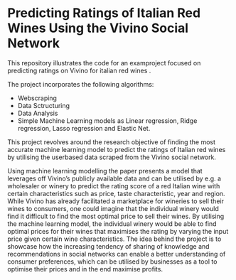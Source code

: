 # Predicting Ratings of Italian Red Wines Using the Vivino Social Network

This repository illustrates the code for an examproject focused on predicting ratings on Vivino for italian red wines .

The project incorporates the following algorithms:

- Webscraping 
- Data Sctructuring
- Data Analysis
- Simple Machine Learning models as Linear regression, Ridge regression, Lasso regression and Elastic Net.

This project revolves around the research objective of finding the most accurate machine learning model to predict the ratings of Italian red wines by utilising the userbased data scraped from the Vivino social network. 

Using machine learning modelling the paper presents a model that leverages off Vivino’s publicly available data and can be utilised by e.g. a wholesaler or winery to predict the rating score of a red Italian wine with certain characteristics such as price, taste characteristic, year and region. While Vivino has already facilitated a marketplace for wineries to sell their wines to consumers, one could imagine that the individual winery would find it difficult to find the most optimal price to sell their wines. By utilising the machine learning model, the individual winery would be able to find optimal prices for their wines that maximises the rating by varying the input price given certain wine characteristics. The idea behind the project is to showcase how the increasing tendency of sharing of knowledge and recommendations in social networks can enable a better understanding of consumer preferences, which can be utilised by businesses as a tool to optimise their prices and in the end maximise profits. 
